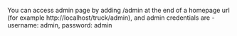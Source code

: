 You can access admin page by adding /admin at the end of a homepage url (for example http://localhost/truck/admin), and admin credentials are - username: admin, password: admin
